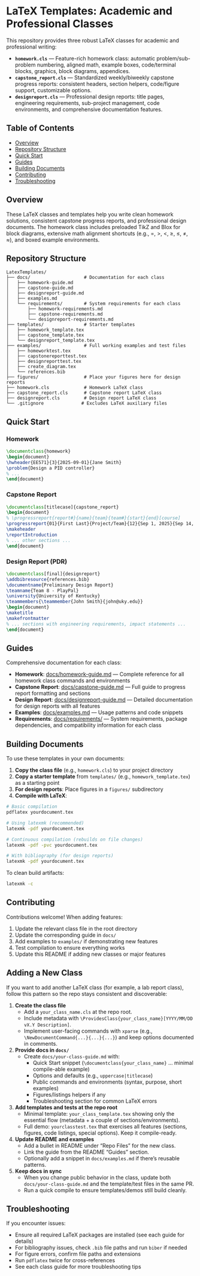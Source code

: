 # LaTeX Templates: Academic and Professional Classes

This repository provides three robust LaTeX classes for academic and professional writing:

- **`homework.cls`** — Feature-rich homework class: automatic problem/sub-problem numbering, aligned math, example boxes, code/terminal blocks, graphics, block diagrams, appendices.
- **`capstone_report.cls`** — Standardized weekly/biweekly capstone progress reports: consistent headers, section helpers, code/figure support, customizable options.
- **`designreport.cls`** — Professional design reports: title pages, engineering requirements, sub-project management, code environments, and comprehensive documentation features.

## Table of Contents

- [Overview](#overview)
- [Repository Structure](#repository-structure)
- [Quick Start](#quick-start)
- [Guides](#guides)
- [Building Documents](#building-documents)
- [Contributing](#contributing)
- [Troubleshooting](#troubleshooting)

## Overview

These LaTeX classes and templates help you write clean homework solutions, consistent capstone progress reports, and professional design documents. The homework class includes preloaded TikZ and Blox for block diagrams, extensive math alignment shortcuts (e.g., =, >, <, ≥, ≤, ≠, ≈), and boxed example environments.

## Repository Structure

```
LatexTemplates/
├── docs/                    # Documentation for each class
│   ├── homework-guide.md
│   ├── capstone-guide.md
│   ├── designreport-guide.md
│   ├── examples.md
│   └── requirements/        # System requirements for each class
│       ├── homework-requirements.md
│       ├── capstone-requirements.md
│       └── designreport-requirements.md
├── templates/               # Starter templates
│   ├── homework_template.tex
│   ├── capstone_template.tex
│   └── designreport_template.tex
├── examples/                # Full working examples and test files
│   ├── homeworktest.tex
│   ├── capstonereporttest.tex
│   ├── designreporttest.tex
│   ├── create_diagram.tex
│   └── references.bib
├── figures/                 # Place your figures here for design reports
├── homework.cls             # Homework LaTeX class
├── capstone_report.cls      # Capstone report LaTeX class
├── designreport.cls         # Design report LaTeX class
└── .gitignore              # Excludes LaTeX auxiliary files
```

## Quick Start

### Homework

```latex
\documentclass{homework}
\begin{document}
\hwheader{EE571}{3}{2025-09-01}{Jane Smith}
\problem{Design a PID controller}
% ...
\end{document}
```

### Capstone Report

```latex
\documentclass[titlecase]{capstone_report}
\begin{document}
% \progressreport{report#}{name}{team}{team#}{start}{end}[course]
\progressreport{01}{First Last}{Project/Team}{12}{Sep 1, 2025}{Sep 14, 2025}[Course Name]
\makeheader
\reportIntroduction
% ... other sections ...
\end{document}
```

### Design Report (PDR)

```latex
\documentclass[final]{designreport}
\addbibresource{references.bib}
\documentname{Preliminary Design Report}
\teamname{Team 8 - PlayPal}
\university{University of Kentucky}
\teammembers{\teammember{John Smith}{john@uky.edu}}
\begin{document}
\maketitle
\makefrontmatter
% ... sections with engineering requirements, impact statements ...
\end{document}
```

## Guides

Comprehensive documentation for each class:

- **Homework**: [docs/homework-guide.md](docs/homework-guide.md) — Complete reference for all homework class commands and environments
- **Capstone Report**: [docs/capstone-guide.md](docs/capstone-guide.md) — Full guide to progress report formatting and sections
- **Design Report**: [docs/designreport-guide.md](docs/designreport-guide.md) — Detailed documentation for design reports with all features
- **Examples**: [docs/examples.md](docs/examples.md) — Usage patterns and code snippets
- **Requirements**: [docs/requirements/](docs/requirements/) — System requirements, package dependencies, and compatibility information for each class

## Building Documents

To use these templates in your own documents:

1. **Copy the class file** (e.g., `homework.cls`) to your project directory
2. **Copy a starter template** from `templates/` (e.g., `homework_template.tex`) as a starting point
3. **For design reports**: Place figures in a `figures/` subdirectory
4. **Compile with LaTeX**:

```bash
# Basic compilation
pdflatex yourdocument.tex

# Using latexmk (recommended)
latexmk -pdf yourdocument.tex

# Continuous compilation (rebuilds on file changes)
latexmk -pdf -pvc yourdocument.tex

# With bibliography (for design reports)
latexmk -pdf yourdocument.tex
```

To clean build artifacts:

```bash
latexmk -c
```

## Contributing

Contributions welcome! When adding features:

1. Update the relevant class file in the root directory
2. Update the corresponding guide in `docs/`
3. Add examples to `examples/` if demonstrating new features
4. Test compilation to ensure everything works
5. Update this README if adding new classes or major features

## Adding a New Class

If you want to add another LaTeX class (for example, a lab report class), follow this pattern so the repo stays consistent and discoverable:

1. **Create the class file**
   - Add a `your_class_name.cls` at the repo root.
   - Include metadata with `\ProvidesClass{your_class_name}[YYYY/MM/DD vX.Y Description]`.
   - Implement user-facing commands with `xparse` (e.g., `\NewDocumentCommand{...}{...}{...}`) and keep options documented in comments.
2. **Provide docs in `docs/`**
   - Create `docs/your-class-guide.md` with:
     - Quick Start snippet (`\documentclass{your_class_name}` … minimal compile-able example)
     - Options and defaults (e.g., `uppercase|titlecase`)
     - Public commands and environments (syntax, purpose, short examples)
     - Figures/listings helpers if any
     - Troubleshooting section for common LaTeX errors
3. **Add templates and tests at the repo root**
   - Minimal template: `your_class_template.tex` showing only the essential flow (metadata + a couple of sections/environments).
   - Full demo: `yourclasstest.tex` that exercises all features (sections, figures, code listings, special options). Keep it compile-ready.
4. **Update README and examples**
   - Add a bullet in README under “Repo Files” for the new class.
   - Link the guide from the README “Guides” section.
   - Optionally add a snippet in `docs/examples.md` if there’s reusable patterns.
5. **Keep docs in sync**
   - When you change public behavior in the class, update both `docs/your-class-guide.md` and the template/test files in the same PR.
   - Run a quick compile to ensure templates/demos still build cleanly.

## Troubleshooting

If you encounter issues:

- Ensure all required LaTeX packages are installed (see each guide for details)
- For bibliography issues, check `.bib` file paths and run `biber` if needed
- For figure errors, confirm file paths and extensions
- Run `pdflatex` twice for cross-references
- See each class guide for more troubleshooting tips
